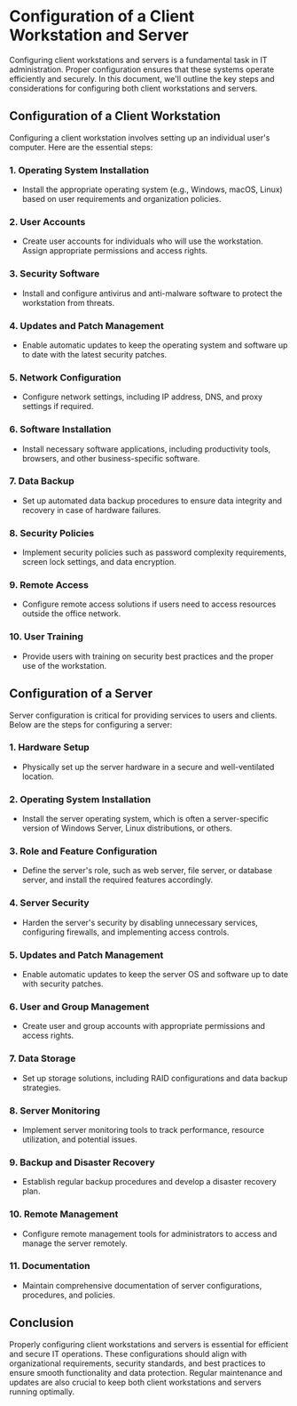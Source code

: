 # Configuration of a Client Workstation and Server

Configuring client workstations and servers is a fundamental task in IT administration. Proper configuration ensures that these systems operate efficiently and securely. In this document, we'll outline the key steps and considerations for configuring both client workstations and servers.

## Configuration of a Client Workstation

Configuring a client workstation involves setting up an individual user's computer. Here are the essential steps:

### 1. **Operating System Installation**

- Install the appropriate operating system (e.g., Windows, macOS, Linux) based on user requirements and organization policies.

### 2. **User Accounts**

- Create user accounts for individuals who will use the workstation. Assign appropriate permissions and access rights.

### 3. **Security Software**

- Install and configure antivirus and anti-malware software to protect the workstation from threats.

### 4. **Updates and Patch Management**

- Enable automatic updates to keep the operating system and software up to date with the latest security patches.

### 5. **Network Configuration**

- Configure network settings, including IP address, DNS, and proxy settings if required.

### 6. **Software Installation**

- Install necessary software applications, including productivity tools, browsers, and other business-specific software.

### 7. **Data Backup**

- Set up automated data backup procedures to ensure data integrity and recovery in case of hardware failures.

### 8. **Security Policies**

- Implement security policies such as password complexity requirements, screen lock settings, and data encryption.

### 9. **Remote Access**

- Configure remote access solutions if users need to access resources outside the office network.

### 10. **User Training**

- Provide users with training on security best practices and the proper use of the workstation.

## Configuration of a Server

Server configuration is critical for providing services to users and clients. Below are the steps for configuring a server:

### 1. **Hardware Setup**

- Physically set up the server hardware in a secure and well-ventilated location.

### 2. **Operating System Installation**

- Install the server operating system, which is often a server-specific version of Windows Server, Linux distributions, or others.

### 3. **Role and Feature Configuration**

- Define the server's role, such as web server, file server, or database server, and install the required features accordingly.

### 4. **Server Security**

- Harden the server's security by disabling unnecessary services, configuring firewalls, and implementing access controls.

### 5. **Updates and Patch Management**

- Enable automatic updates to keep the server OS and software up to date with security patches.

### 6. **User and Group Management**

- Create user and group accounts with appropriate permissions and access rights.

### 7. **Data Storage**

- Set up storage solutions, including RAID configurations and data backup strategies.

### 8. **Server Monitoring**

- Implement server monitoring tools to track performance, resource utilization, and potential issues.

### 9. **Backup and Disaster Recovery**

- Establish regular backup procedures and develop a disaster recovery plan.

### 10. **Remote Management**

- Configure remote management tools for administrators to access and manage the server remotely.

### 11. **Documentation**

- Maintain comprehensive documentation of server configurations, procedures, and policies.

## Conclusion

Properly configuring client workstations and servers is essential for efficient and secure IT operations. These configurations should align with organizational requirements, security standards, and best practices to ensure smooth functionality and data protection. Regular maintenance and updates are also crucial to keep both client workstations and servers running optimally.